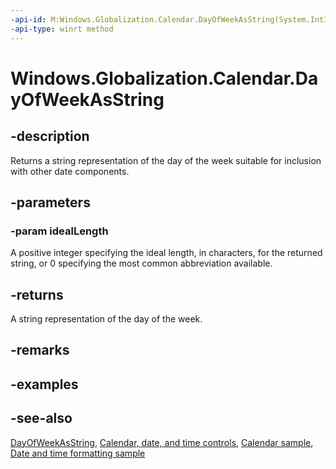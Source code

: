 ```yaml
---
-api-id: M:Windows.Globalization.Calendar.DayOfWeekAsString(System.Int32)
-api-type: winrt method
---
```


<!-- Method syntax
public string DayOfWeekAsString(System.Int32 idealLength)
-->

# Windows.Globalization.Calendar.DayOfWeekAsString

## -description
Returns a string representation of the day of the week suitable for inclusion with other date components.

## -parameters
### -param idealLength
A positive integer specifying the ideal length, in characters, for the returned string, or 0 specifying the most common abbreviation available.

## -returns
A string representation of the day of the week.

## -remarks

## -examples

## -see-also

[DayOfWeekAsString](calendar_dayofweekasstring_1535293654.md), [Calendar, date, and time controls](/windows/uwp/design/controls-and-patterns/date-and-time), [Calendar sample](https://github.com/Microsoft/Windows-universal-samples/tree/master/Samples/Calendar), [Date and time formatting sample](https://github.com/microsoft/Windows-universal-samples/tree/master/Samples/DateTimeFormatting)

